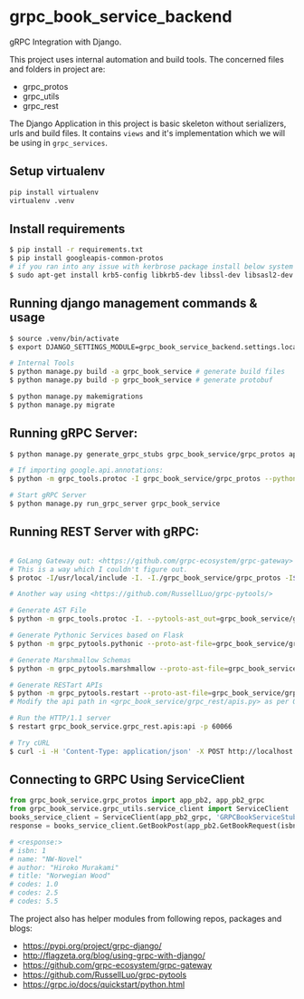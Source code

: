# grpc_book_service_backend

gRPC Integration with Django.

This project uses internal automation and build tools. The
concerned files and folders in project are:

- grpc_protos
- grpc_utils
- grpc_rest

The Django Application in this project is basic skeleton without
serializers, urls and build files. It contains `views` and it's implementation
which we will be using in `grpc_services`.


## Setup virtualenv

```sh
pip install virtualenv
virtualenv .venv
```

## Install requirements

```bash
$ pip install -r requirements.txt
$ pip install googleapis-common-protos
# if you ran into any issue with kerbrose package install below system dependencies
$ sudo apt-get install krb5-config libkrb5-dev libssl-dev libsasl2-dev libsasl2-modules-gssapi-mit

```

## Running django management commands & usage

```sh
$ source .venv/bin/activate
$ export DJANGO_SETTINGS_MODULE=grpc_book_service_backend.settings.local

# Internal Tools
$ python manage.py build -a grpc_book_service # generate build files
$ python manage.py build -p grpc_book_service # generate protobuf

$ python manage.py makemigrations
$ python manage.py migrate
```

## Running gRPC Server:

```sh
$ python manage.py generate_grpc_stubs grpc_book_service/grpc_protos app.proto

# If importing google.api.annotations:
$ python -m grpc_tools.protoc -I grpc_book_service/grpc_protos --python_out=./grpc_book_service/grpc_protos --grpc_python_out=./grpc_book_service/grpc_protos -I$GOPATH/src/github.com/grpc-ecosystem/grpc-gateway/third_party/googleapis grpc_book_service/grpc_protos/app.proto

# Start gRPC Server
$ python manage.py run_grpc_server grpc_book_service

```

## Running REST Server with gRPC:

```sh

# GoLang Gateway out: <https://github.com/grpc-ecosystem/grpc-gateway>
# This is a way which I couldn't figure out.
$ protoc -I/usr/local/include -I. -I./grpc_book_service/grpc_protos -I$GOPATH/src/github.com/grpc-ecosystem/grpc-gateway/third_party/googleapis --grpc-gateway_out=logtostderr=true:. ./grpc_book_service/grpc_protos/app.proto

# Another way using <https://github.com/RussellLuo/grpc-pytools/>

# Generate AST File
$ python -m grpc_tools.protoc -I. --pytools-ast_out=grpc_book_service/grpc_rest/app_ast.json grpc_book_service/grpc_protos/app.proto

# Generate Pythonic Services based on Flask
$ python -m grpc_pytools.pythonic --proto-ast-file=grpc_book_service/grpc_protos/app_ast.json --pb2-module-name=grpc_book_service/grpc_protos/app_pb2 > grpc_book_service/grpc_rest/services.py

# Generate Marshmallow Schemas
$ python -m grpc_pytools.marshmallow --proto-ast-file=grpc_book_service/grpc_protos/app_ast.json --pb2-module-name=grpc_book_service/grpc_protos/app_pb2 > grpc_book_service/grpc_rest/schemas.py

# Generate RESTart APIs
$ python -m grpc_pytools.restart --proto-ast-file=grpc_book_service/grpc_protos/app_ast.json --pb2-module-name=grpc_book_service/grpc_protos/app_pb2 --grpc-server=localhost:50051 > grpc_book_service/grpc_rest/apis.py
# Modify the api path in <grpc_book_service/grpc_rest/apis.py> as per OpenAPI Spec

# Run the HTTP/1.1 server
$ restart grpc_book_service.grpc_rest.apis:api -p 60066

# Try cURL
$ curl -i -H 'Content-Type: application/json' -X POST http://localhost:60066/grpc_book_service/get_book_post -d '{"isbn": 1}'
```

## Connecting to GRPC Using ServiceClient

```python
from grpc_book_service.grpc_protos import app_pb2, app_pb2_grpc
from grpc_book_service.grpc_utils.service_client import ServiceClient
books_service_client = ServiceClient(app_pb2_grpc, 'GRPCBookServiceStub', 'localhost', 50051)
response = books_service_client.GetBookPost(app_pb2.GetBookRequest(isbn=1))

# <response:>
# isbn: 1
# name: "NW-Novel"
# author: "Hiroko Murakami"
# title: "Norwegian Wood"
# codes: 1.0
# codes: 2.5
# codes: 5.5
```

The project also has helper modules from following repos, packages and blogs:

- https://pypi.org/project/grpc-django/
- http://flagzeta.org/blog/using-grpc-with-django/
- https://github.com/grpc-ecosystem/grpc-gateway
- https://github.com/RussellLuo/grpc-pytools
- https://grpc.io/docs/quickstart/python.html
